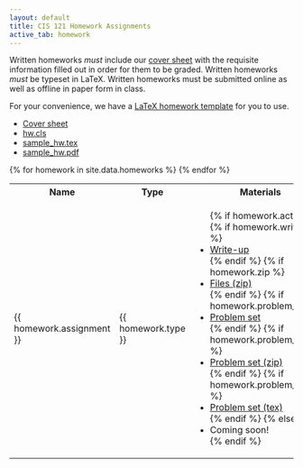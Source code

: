 ```yaml
---
layout: default
title: CIS 121 Homework Assignments
active_tab: homework
---
```


Written homeworks *must* include our [cover
sheet](content/hw/cover_sheet_16sp.pdf) with the requisite information filled
out in order for them to be graded. Written homeworks *must* be typeset in
LaTeX. Written homeworks must be submitted online as well as offline in paper
form in class.

For your convenience, we have a [LaTeX homework template](content/hws/hw.cls)
for you to use.

* [Cover sheet](content/hws/cover_sheet_16sp.pdf)
* [hw.cls](content/hws/hw.cls)
* [sample_hw.tex](content/hws/sample_hw.tex)
* [sample_hw.pdf](content/hws/sample_hw.pdf)

<table class="table table-striped">
  <tbody>
    <tr>
      <th>Name</th>
      <th>Type</th>
      <th>Materials</th>
      <th>Release Date</th>
      <th>Due Date</th>
    </tr>
      {% for homework in site.data.homeworks %}
        <tr style="text-align: left">
          <!-- Homework Name -->
          <td><span>{{ homework.assignment }}</span></td>
          <!-- Type -->
          <td>
            <span>{{ homework.type }}</span>
          </td>
          <!-- Materials -->
          <td>
            <ul class="list-unstyled">
              {% if homework.active %}
                {% if homework.writeup %}<li><a href="{{ homework.writeup }}">Write-up</a></li>{% endif %}
                {% if homework.zip %}<li><a href="{{ homework.zip }}">Files (zip)</a></li>{% endif %}
                {% if homework.problem_set %}<li><a href="{{ homework.problem_set }}">Problem set</a></li>{% endif %}
                {% if homework.problem_set_zip %}<li><a href="{{ homework.problem_set_zip }}">Problem set (zip)</a></li>{% endif %}
                {% if homework.problem_set_tex %}<li><a href="{{ homework.problem_set_tex }}">Problem set (tex)</a></li>{% endif %}
              {% else %}
                 <li>Coming soon!</li>
              {% endif %}
            </ul>
          </td>
          <!-- Dates -->
          <td>{{ homework.release_date | date: "%b %d" }}</td>
          <td>{{ homework.due_date | date: "%b %d" }}</td>
        </tr>
      {% endfor %}
  </tbody>
</table>
